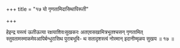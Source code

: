 +++
title = "१७ यो गृणतामिदासिथापिरूती"

+++

हेइन्द्र यस्त्वं ऊतीऊत्या रक्षयाशिवःसुखकरः अतएवसखामित्रभूतश्चसन् गृणतामित् स्तुवतामस्माकमेवआपिर्बन्धुरासिथ पुराबभूवि- थ सतादृशस्त्वं नोस्मान् इदानीम्मृळय सुखय ॥ १७ ॥